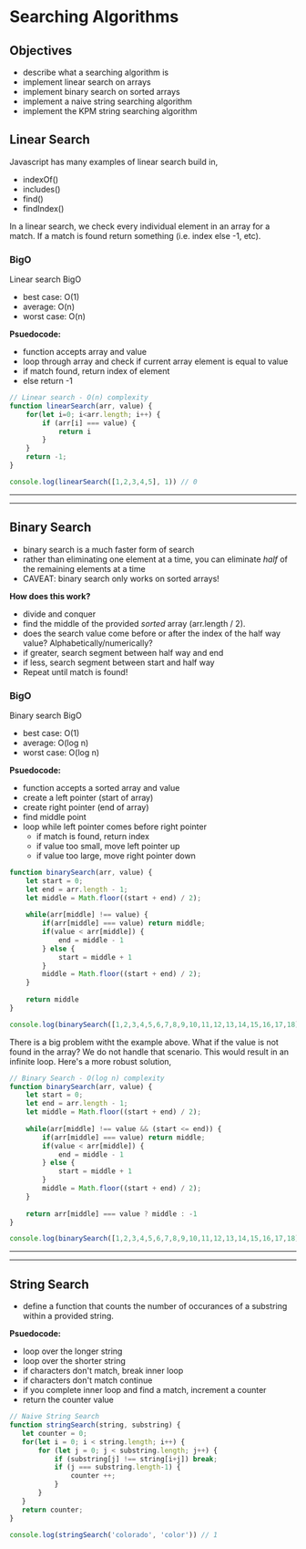 # Searching Algorithms

## Objectives
- describe what a searching algorithm is
- implement linear search on arrays
- implement binary search on sorted arrays
- implement a naive string searching algorithm
- implement the KPM string searching algorithm

## Linear Search
Javascript has many examples of linear search build in,
- indexOf()
- includes()
- find()
- findIndex()

In a linear search, we check every individual element in an array for a match. If a match is found return something (i.e. index else -1, etc).

### BigO
Linear search BigO
- best case: O(1)
- average: O(n)
- worst case: O(n)

**Psuedocode:**
- function accepts array and value
- loop through array and check if current array element is equal to value
- if match found, return index of element
- else return -1

```javascript
// Linear search - O(n) complexity
function linearSearch(arr, value) {
    for(let i=0; i<arr.length; i++) {
        if (arr[i] === value) {
            return i
        }
    }
    return -1;
}

console.log(linearSearch([1,2,3,4,5], 1)) // 0
```
<hr>
<hr>

## Binary Search
- binary search is a much faster form of search
- rather than eliminating one element at a time, you can eliminate _half_ of the remaining elements at a time
- CAVEAT: binary search only works on sorted arrays!

**How does this work?**
- divide and conquer
- find the middle of the provided _sorted_ array (arr.length / 2).
- does the search value come before or after the index of the half way value? Alphabetically/numerically?
- if greater, search segment between half way and end
- if less, search segment between start and half way
- Repeat until match is found!

### BigO
Binary search BigO
- best case: O(1)
- average: O(log n)
- worst case: O(log n)

**Psuedocode:**
- function accepts a sorted array and value
- create a left pointer (start of array)
- create right pointer (end of array)
- find middle point
- loop while left pointer comes before right pointer
    - if match is found, return index
    - if value too small, move left pointer up
    - if value too large, move right pointer down

```javascript
function binarySearch(arr, value) {
    let start = 0;
    let end = arr.length - 1;
    let middle = Math.floor((start + end) / 2);
    
    while(arr[middle] !== value) {
        if(arr[middle] === value) return middle;
        if(value < arr[middle]) {
            end = middle - 1
        } else {
            start = middle + 1
        }
        middle = Math.floor((start + end) / 2);
    }
    
    return middle
}

console.log(binarySearch([1,2,3,4,5,6,7,8,9,10,11,12,13,14,15,16,17,18], 5)) // 4
```

There is a big problem witht the example above. What if the value is not found in the array? We do not handle that scenario. This would result in an infinite loop. Here's a more robust solution,

```javascript
// Binary Search - O(log n) complexity
function binarySearch(arr, value) {
    let start = 0;
    let end = arr.length - 1;
    let middle = Math.floor((start + end) / 2);
    
    while(arr[middle] !== value && (start <= end)) {
        if(arr[middle] === value) return middle;
        if(value < arr[middle]) {
            end = middle - 1
        } else {
            start = middle + 1
        }
        middle = Math.floor((start + end) / 2);
    }
    
    return arr[middle] === value ? middle : -1
}

console.log(binarySearch([1,2,3,4,5,6,7,8,9,10,11,12,13,14,15,16,17,18], 10))
```

<hr>
<hr>

## String Search
 - define a function that counts the number of occurances of a substring within a provided string.

 **Psuedocode:**
 - loop over the longer string
 - loop over the shorter string
 - if characters don't match, break inner loop
 - if characters don't match continue
 - if you complete inner loop and find a match, increment a counter
 - return the counter value

 ```javascript
 // Naive String Search
function stringSearch(string, substring) {
    let counter = 0;
    for(let i = 0; i < string.length; i++) {
        for (let j = 0; j < substring.length; j++) {
            if (substring[j] !== string[i+j]) break;
            if (j === substring.length-1) {
                counter ++;
            }
        }
    }
    return counter;
} 

console.log(stringSearch('colorado', 'color')) // 1
```